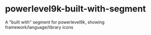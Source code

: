 # powerlevel9k-built-with-segment
A "built with" segment for powerlevel9k, showing framework/language/library icons
